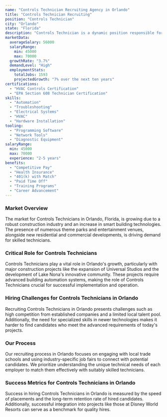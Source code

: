 ```yaml
---
name: "Controls Technician Recruiting Agency in Orlando"
title: "Controls Technician Recruiting"
position: "Controls Technician"
city: "Orlando"
state: "Florida"
description: "Controls Technician is a dynamic position responsible for the installation, maintenance and troubleshooting of control systems in industrial settings, focusing heavily on adherence to safety regulations and technical accuracy."
marketData:
  averageSalary: 56000
  salaryRange:
    min: 45000
    max: 70000
  growthRate: "3.7%"
  demandLevel: "High"
  employmentStats:
    totalJobs: 1593
    projectedGrowth: "7% over the next ten years"
certifications:
  - "HVAC Controls Certification"
  - "EPA Section 608 Technician Certification"
skills:
  - "Automation"
  - "Troubleshooting"
  - "Electrical Systems"
  - "HVAC"
  - "Hardware Installation"
tooling:
  - "Programming Software"
  - "Network Tools"
  - "Diagnostic Equipment"
salaryRange:
  min: 45000
  max: 70000
  experience: "2-5 years"
benefits:
  - "Competitive Pay"
  - "Health Insurance"
  - "401(k) with Match"
  - "Paid Time Off"
  - "Training Programs"
  - "Career Advancement"
---
```


### Market Overview
The market for Controls Technicians in Orlando, Florida, is growing due to a robust construction industry and an increase in smart building technologies. The presence of numerous theme parks and entertainment venues, alongside new residential and commercial developments, is driving demand for skilled technicians.

### Critical Role for Controls Technicians
Controls Technicians play a vital role in Orlando's growth, particularly with major construction projects like the expansion of Universal Studios and the development of Lake Nona's innovative community. These projects require advanced building automation systems, making the role of Controls Technicians crucial for successful implementation and operation.

### Hiring Challenges for Controls Technicians in Orlando
Recruiting Controls Technicians in Orlando presents challenges such as high competition from established companies and a limited local talent pool. Additionally, the need for specialized skills in newer technologies makes it harder to find candidates who meet the advanced requirements of today's projects.

### Our Process
Our recruiting process in Orlando focuses on engaging with local trade schools and using industry-specific job fairs to connect with potential candidates. We prioritize understanding the unique technical needs of each employer to match them effectively with suitably skilled technicians.

### Success Metrics for Controls Technicians in Orlando
Success in hiring Controls Technicians in Orlando is measured by the speed of placements and the long-term retention rate of hired candidates. Additionally, successful integration into projects like those at Disney World Resorts can serve as a benchmark for quality hires.